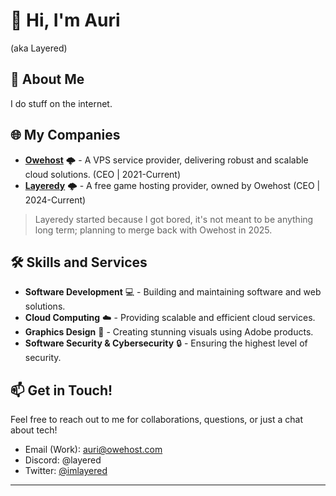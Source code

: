 # 👋 Hi, I'm Auri
(aka Layered)

## 🚀 About Me
I do stuff on the internet.

## 🌐 My Companies
-  [**Owehost**](https://owehost.com) 🌩️ - A VPS service provider, delivering robust and scalable cloud solutions. (CEO | 2021-Current)
-  [**Layeredy**](https://layeredy.com) 🌩️ - A free game hosting provider, owned by Owehost (CEO | 2024-Current)
> Layeredy started because I got bored, it's not meant to be anything long term; planning to merge back with Owehost in 2025.


## 🛠️ Skills and Services
- **Software Development** 💻 - Building and maintaining software and web solutions.
- **Cloud Computing** ☁️ - Providing scalable and efficient cloud services.
- **Graphics Design** 🎨 - Creating stunning visuals using Adobe products.
- **Software Security & Cybersecurity** 🔒 - Ensuring the highest level of security.

## 📫 Get in Touch!
Feel free to reach out to me for collaborations, questions, or just a chat about tech!

- Email (Work): [auri@owehost.com](mailto:auri@owehost.com)
- Discord: @layered
- Twitter: [@imlayered](https://twitter.com/imlayered)
- ---


